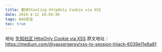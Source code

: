 ```yaml
---
title: 翻译Stealing HttpOnly Cookie via XSS
date: 2018-4-12 10:50:30
tags: Web安全
toc: true
---
```

地址 [先知社区 HttpOnly Cookie via XSS](https://xz.aliyun.com/t/2266)
原文地址：https://medium.com/@yassergersy/xss-to-session-hijack-6039e11e6a81

